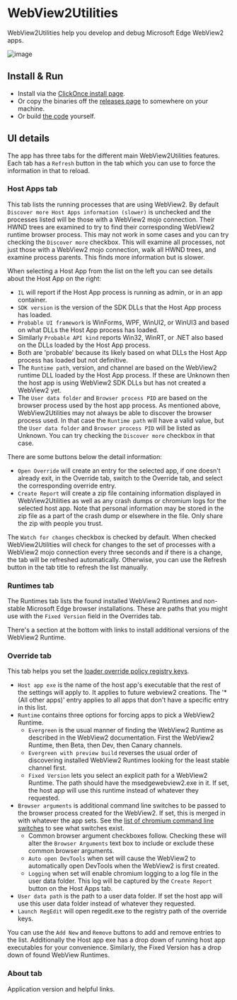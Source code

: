 # WebView2Utilities

WebView2Utilities help you develop and debug Microsoft Edge WebView2 apps.

![image](https://github.com/david-risney/WebView2Utilities/assets/5773562/00846e42-6556-49c2-91ba-efffa45668ca)


## Install & Run

* Install via the [ClickOnce install page](https://david-risney.github.io/WebView2Utilities/install/WebView2Utilities.application).
* Or copy the binaries off the [releases page](https://github.com/david-risney/WebView2Utilities/releases/) to somewhere on your machine.
* Or build [the code](https://github.com/david-risney/WebView2Utilities) yourself.

## UI details

The app has three tabs for the different main WebView2Utilities features. Each tab has a `Refresh` button in the tab which you can use to force the information in that to reload.

### Host Apps tab

This tab lists the running processes that are using WebView2. By default `Discover more Host Apps information (slower)` is unchecked and the processes listed will be those with a WebView2 mojo connection. Their HWND trees are examined to try to find their corresponding WebView2 runtime browser process. This may not work in some cases and you can try checking the `Discover more` checkbox. This will examine all processes, not just those with a WebView2 mojo connection, walk all HWND trees, and examine process parents. This finds more information but is slower.

When selecting a Host App from the list on the left you can see details about the Host App on the right:

* `IL` will report if the Host App process is running as admin, or in an app container.
* `SDK version` is the version of the SDK DLLs that the Host App process has loaded.
* `Probable UI framework` is WinForms, WPF, WinUI2, or WinUI3 and based on what DLLs the Host App process has loaded.
* Similarly `Probable API kind` reports Win32, WinRT, or .NET also based on the DLLs loaded by the Host App process.
* Both are 'probable' because its likely based on what DLLs the Host App process has loaded but not definitive.
* The `Runtime path`, version, and channel are based on the WebView2 runtime DLL loaded by the Host App process. If these are Unknown then the host app is using WebView2 SDK DLLs but has not created a WebView2 yet.
* The `User data folder` and `Browser process PID` are based on the browser process used by the host app process. As mentioned above, WebView2Utilities may not always be able to discover the browser process used. In that case the `Runtime path` will have a valid value, but the `User data folder` and `Browser process PID` will be listed as Unknown. You can try checking the `Discover more` checkbox in that case.

There are some buttons below the detail information:

* `Open Override` will create an entry for the selected app, if one doesn't already exit, in the Override tab, switch to the Override tab, and select the corresponding override entry.
* `Create Report` will create a zip file containing information displayed in WebView2Utilities as well as any crash dumps or chromium logs for the selected host app. Note that personal information may be stored in the zip file as a part of the crash dump or elsewhere in the file. Only share the zip with people you trust.

The `Watch for changes` checkbox is checked by default. When checked WebView2Utilities will check for changes to the set of processes with a WebView2 mojo connection every three seconds and if there is a change, the tab will be refreshed automatically. Otherwise, you can use the Refresh button in the tab title to refresh the list manually.

### Runtimes tab

The Runtimes tab lists the found installed WebView2 Runtimes and non-stable Microsoft Edge browser installations. These are paths that you might use with the `Fixed Version` field in the Overrides tab.

There's a section at the bottom with links to install additional versions of the WebView2 Runtime.

### Override tab

This tab helps you set the [loader override policy registry keys](https://docs.microsoft.com/en-us/microsoft-edge/webview2/reference/win32/webview2-idl?view=webview2-1.0.774.44#createcorewebview2environmentwithoptions).

* `Host app exe` is the name of the host app's executable that the rest of the settings will apply to. It applies to future webview2 creations. The '* (All other apps)' entry applies to all apps that don't have a specific entry in this list.
* `Runtime` contains three options for forcing apps to pick a WebView2 Runtime.
  * `Evergreen` is the usual manner of finding the WebView2 Runtime as described in the WebView2 documentation. First the WebView2 Runtime, then Beta, then Dev, then Canary channels.
  * `Evergreen with preview build` reverses the usual order of discovering installed WebView2 Runtimes looking for the least stable channel first.
  * `Fixed Version` lets you select an explicit path for a WebView2 Runtime. The path should have the msedgewebview2.exe in it. If set, the host app will use this runtime instead of whatever they requested.
* `Browser arguments` is additional command line switches to be passed to the browser process created for the WebView2. If set, this is merged in with whatever the app sets. See the [list of chromium command line switches](https://peter.sh/experiments/chromium-command-line-switches/) to see what switches exist.
  * Common browser argument checkboxes follow. Checking these will alter the `Browser Arguments` text box to include or exclude these common browser arguments.
  * `Auto open DevTools` when set will cause the WebView2 to automatically open DevTools when the WebView2 is first created.
  * `Logging` when set will enable chromium logging to a log file in the user data folder. This log will be captured by the `Create Report` button on the Host Apps tab.
* `User data path` is the path to a user data folder. If set the host app will use this user data folder instead of whatever they requested.
* `Launch RegEdit` will open regedit.exe to the registry path of the override keys.

You can use the `Add New` and `Remove` buttons to add and remove entries to the list. Additionally the Host app exe has a drop down of running host app executables for your convenience. Similarly, the Fixed Version has a drop down of found WebView Runtimes.

### About tab

Application version and helpful links.
